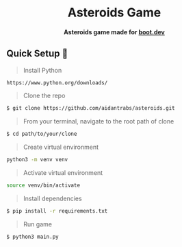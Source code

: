 <div align="center">

# Asteroids Game
                                               
#### Asteroids game made for [boot.dev](https://boot.dev)

</div>


## Quick Setup :hammer:

> Install Python
```sh
https://www.python.org/downloads/
```

> Clone the repo
```sh
$ git clone https://github.com/aidantrabs/asteroids.git
```

> From your terminal, navigate to the root path of clone
```sh
$ cd path/to/your/clone
```

> Create virtual environment
```sh
python3 -m venv venv
```

> Activate virtual environment
```sh
source venv/bin/activate
```

> Install dependencies
```sh
$ pip install -r requirements.txt
```

> Run game
```sh
$ python3 main.py
```
